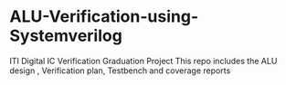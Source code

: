 # ALU-Verification-using-Systemverilog
ITI Digital IC Verification Graduation Project
This repo includes the ALU design , Verification plan, Testbench and coverage reports
